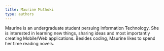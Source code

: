 ```yaml
---
title: Maurine Muthoki
type: authors
---
```

Maurine is an undergraduate student persuing Information Technology. She is interested in learning new things, sharing ideas and most importantly creating Mobile/Web applications. Besides coding, Maurine likes to spend her time reading novels.
